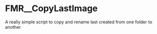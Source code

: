 # FMR__CopyLastImage
A really simple script to copy and rename last created from one folder to another
